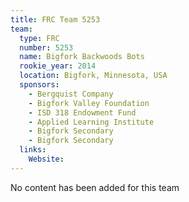 ```yaml
---
title: FRC Team 5253
team:
  type: FRC
  number: 5253
  name: Bigfork Backwoods Bots
  rookie_year: 2014
  location: Bigfork, Minnesota, USA
  sponsors:
    - Bergquist Company
    - Bigfork Valley Foundation
    - ISD 318 Endowment Fund
    - Applied Learning Institute
    - Bigfork Secondary
    - Bigfork Secondary
  links:
    Website: 
---
```

No content has been added for this team